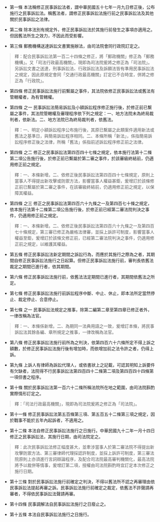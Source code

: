 * 第一條 本法稱修正民事訴訟法者，謂中華民國五十七年一月九日修正後，公布施行之民事訴訟法。稱舊法者，謂修正民事訴訟法施行前之民事訴訟法及其他關於民事訴訟之法律。

* 第二條 除本法別有規定外，修正民事訴訟法於其施行前發生之事項亦適用之。但因舊法所生之效力，不因此而受影響。

* 第三條 郵務機構送達訴訟文書實施辦法，由司法院會同行政院訂定之。

> 釋：配合民事訴訟法第一百二十四條之修正，將「郵政機關」修正為「郵務機構」。又「司法行政最高機關」，現即為司法院爰將之修正為「司法院」。另訴訟文書之送達，刑事訴訟法、行政訴訟法及訴願法皆有準用民事訴訟法之規定，因此原規定會同「交通行政最高機關」訂定已不合時宜，併將之修正為「行政院」。

* 第四條 修正民事訴訟法施行前繫屬之事件，其法院依修正民事訴訟法或舊法有管轄權者，為有管轄權。

* 第四條 之一 民事訴訟法簡易訴訟及小額訴訟程序修正施行後，於修正前已繫屬之事件，其法院管轄權及審理程序依下列之規定：一、地方法院未為終局裁判者，依新法。二、地方法院已為終局裁判者，依舊法。

> 釋：一、明定小額訴訟程序公布施行後，其原已繫屬之此類案件適用新法或舊法之基準日，與簡易訴訟程序相同。二、本條所稱「新法」，係指簡易訴訟程序修正後之法律，所稱「舊法」係指前述訴訟程序修正前之法律。

* 第四條 之二 修正之民事訴訟法第四百四十七條之規定，依本施行法第十二條第二項公告施行後，於修正前已繫屬於第二審之事件，於該審級終結前，仍適用修正前之規定。

> 釋：一、本條新增。二、依修正後民事訴訟法第四百四十七條規定，原則上當事人不得提出新攻擊或防禦方法，影響當事人權益甚鉅，爰增訂於該條修正前已繫屬於第二審之事件，在該審級終結前，仍適用修正前之規定，以保障其權益。

* 第四條 之三 修正之民事訴訟法第四百六十九條之一及第四百七十條之規定，依本施行法第十二條第二項公告施行後，於修正前已經第二審法院判決之事件，仍適用修正前之規定。

> 釋：一、本條新增。二、依修正後民事訴訟法第四百六十九條之一及第四百七十條規定，第三審已修正為嚴格法律審，並採上訴許可制度，影響當事人權益至鉅，爰增訂於該條文修正前，已經第二審法院判決之事件，仍適用修正前之規定，以維護其權益。

* 第五條 修正民事訴訟法新定期間之訴訟行為，而應於其施行之際為之者，其期間自修正民事訴訟法施行之日起算。但修正民事訴訟法施行前，審判長依舊法裁定之期間已進行者，依其期間。

* 第六條 修正民事訴訟法施行前，依舊法法定期間已進行者，其期間依舊法之所定。

* 第七條 修正民事訴訟法施行前訴訟程序中斷、中止、休止，即本法所定當然停止、裁定停止、合意停止。

* 第七條 之一 民事訴訟法規定之推事，除第二編第二章至第四章已修正者外，一律改稱為法官。

> 釋：一、本條係新增。二、為期同一法典用語之一致，爰增訂本條，將民事訴訟法其餘各編、章所規定之推事，一律改稱為法官。

* 第八條 修正民事訴訟法施行前所為之判決，依第四百六十六條所定不得上訴之額數，於修正民事訴訟法施行後有增加時，而依增加前之法令許之者，仍得上訴。

* 第九條 上訴人有律師為訴訟代理人，或依書狀上之記載，可認其明知上訴要件有欠缺者，法院得不行民事訴訟法第四百四十二條第二項及第四百四十四條第一項但書之程序。

* 第十條 關於民事訴訟法第一百六十二條所稱法院所在地之範圍，由司法院斟酌實際情形訂定之。

> 釋：「司法行政最高機關」，現即為司法院爰將之修正為「司法院」。

* 第十一條 修正民事訴訟法第五百條第三項、第五百五十二條第三項之規定，因於戰事不能於五年內起訴者，不適用之。

* 第十二條 本法自修正民事訴訟法施行之日施行。中華民國九十二年一月十四日修正之民事訴訟法，其施行日期，由司法院定之。

> 釋：此次民事訴訟法修正幅度甚大，並牽涉當事人於第二審法院不得提出新攻擊防禦方法、第三審律師代理採認許制度，並採上訴許可制度，第三審法院原則上亦須進行言詞辯論程序，及配合司法院最高審判機關化，最高法院將予以裁併等情事，爰增訂第二項，授權由司法院斟酌時宜訂定本次修正之施行日期。

* 第十三條 對於民事訴訟法施行前確定之判決，不得以舊法所不認之再審理由依民事訴訟法提起再審之訴。民事訴訟法施行前確定之裁定，依舊法不許聲請再審者，不得依民事訴訟法聲請再審。

* 第十四條 民事調解法自民事訴訟法施行之日廢止之。

* 第十五條 本法自民事訴訟法施行之日施行。

